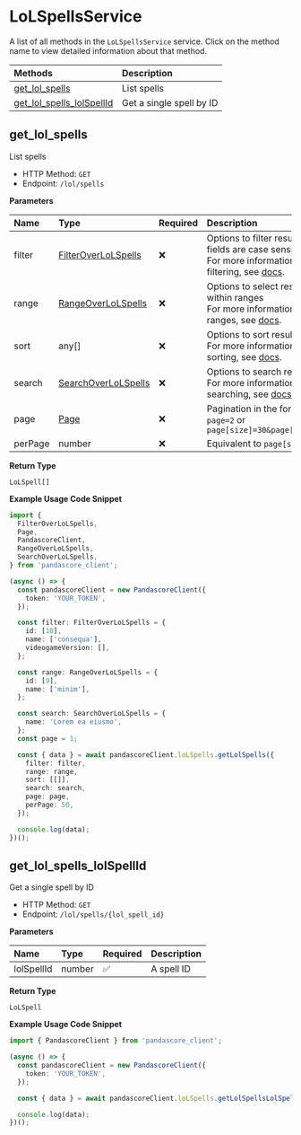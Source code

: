 # LoLSpellsService

A list of all methods in the `LoLSpellsService` service. Click on the method name to view detailed information about that method.

| Methods                                                 | Description              |
| :------------------------------------------------------ | :----------------------- |
| [get_lol_spells](#get_lol_spells)                       | List spells              |
| [get_lol_spells_lolSpellId](#get_lol_spells_lolspellid) | Get a single spell by ID |

## get_lol_spells

List spells

- HTTP Method: `GET`
- Endpoint: `/lol/spells`

**Parameters**

| Name    | Type                                                    | Required | Description                                                                                                                                         |
| :------ | :------------------------------------------------------ | :------- | :-------------------------------------------------------------------------------------------------------------------------------------------------- |
| filter  | [FilterOverLoLSpells](../models/FilterOverLoLSpells.md) | ❌       | Options to filter results. String fields are case sensitive <br/>For more information on filtering, see [docs](/docs/filtering-and-sorting#filter). |
| range   | [RangeOverLoLSpells](../models/RangeOverLoLSpells.md)   | ❌       | Options to select results within ranges <br/>For more information on ranges, see [docs](/docs/filtering-and-sorting#range).                         |
| sort    | any[]                                                   | ❌       | Options to sort results <br/>For more information on sorting, see [docs](/docs/filtering-and-sorting#sort).                                         |
| search  | [SearchOverLoLSpells](../models/SearchOverLoLSpells.md) | ❌       | Options to search results <br/>For more information on searching, see [docs](/docs/filtering-and-sorting#search).                                   |
| page    | [Page](../models/Page.md)                               | ❌       | Pagination in the form of `page=2` or `page[size]=30&page[number]=2`                                                                                |
| perPage | number                                                  | ❌       | Equivalent to `page[size]`                                                                                                                          |

**Return Type**

`LoLSpell[]`

**Example Usage Code Snippet**

```typescript
import {
  FilterOverLoLSpells,
  Page,
  PandascoreClient,
  RangeOverLoLSpells,
  SearchOverLoLSpells,
} from 'pandascore_client';

(async () => {
  const pandascoreClient = new PandascoreClient({
    token: 'YOUR_TOKEN',
  });

  const filter: FilterOverLoLSpells = {
    id: [10],
    name: ['consequa'],
    videogameVersion: [],
  };

  const range: RangeOverLoLSpells = {
    id: [9],
    name: ['minim'],
  };

  const search: SearchOverLoLSpells = {
    name: 'Lorem ea eiusmo',
  };
  const page = 1;

  const { data } = await pandascoreClient.loLSpells.getLolSpells({
    filter: filter,
    range: range,
    sort: [[]],
    search: search,
    page: page,
    perPage: 50,
  });

  console.log(data);
})();
```

## get_lol_spells_lolSpellId

Get a single spell by ID

- HTTP Method: `GET`
- Endpoint: `/lol/spells/{lol_spell_id}`

**Parameters**

| Name       | Type   | Required | Description |
| :--------- | :----- | :------- | :---------- |
| lolSpellId | number | ✅       | A spell ID  |

**Return Type**

`LoLSpell`

**Example Usage Code Snippet**

```typescript
import { PandascoreClient } from 'pandascore_client';

(async () => {
  const pandascoreClient = new PandascoreClient({
    token: 'YOUR_TOKEN',
  });

  const { data } = await pandascoreClient.loLSpells.getLolSpellsLolSpellId(9);

  console.log(data);
})();
```

<!-- This file was generated by liblab | https://liblab.com/ -->
